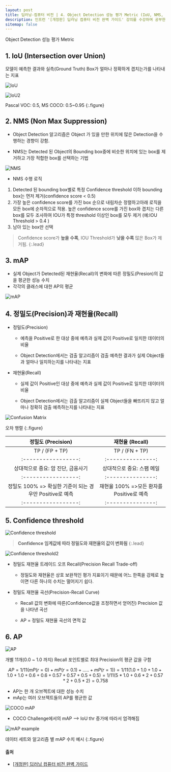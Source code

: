 ```yaml
---
layout: post
title: 딥러닝-컴퓨터 비전 | 4. Object Detection 성능 평가 Metric (IoU, NMS, mAP)
description: 인프런 '[개정판] 딥러닝 컴퓨터 비전 완벽 가이드' 강의를 수강하며 공부한 내용을 정리한 글입니다.
sitemap: false
---
```


Object Detection 성능 평가 Metric

## 1. IoU (Intersection over Union)

모델이 예측한 결과와 실측(Ground Truth) Box가 얼마나 정확하게 겹치는가를 나타내는 지표

![IoU](/assets/img/blog/IoU.png)

![IoU2](/assets/img/blog/IoU2.png)

Pascal VOC: 0.5, MS COCO: 0.5~0.95
{:.figure}

## 2. NMS (Non Max Suppression)

- Object Detection 알고리즘은 Object 가 있을 만한 위치에 많은 Detection을 수행하는 경향이 강함. 

- NMS는 Detected 된 Object의 Bounding box중에 비슷한 위치에 있는 box를 제거하고 가장 적합한 box를 선택하는 기법

![NMS](/assets/img/blog/NMS.png)

- NMS 수행 로직
1. Detected 된 bounding box별로 특정 Confidence threshold 이하 bounding box는 먼저 제거(confidence score < 0.5)
2. 가장 높은 confidence score를 가진 box 순으로 내림차순 정렬하고아래 로직을 모든 box에 순차적으로 적용.
높은 confidence score를 가진 box와 겹치는 다른 box를 모두 조사하여 IOU가 특정 threshold 이상인 box를 모두 제거 (예:IOU Threshold > 0.4 )
3. 남아 있는 box만 선택

> Confidence score가 **높을 수록**, IOU Threshold가 **낮을 수록** 많은 Box가 제거됨.
{:.lead}

## 3. mAP

- 실제 Object가 Detected된 재현율(Recall)의 변화에 따른 정밀도(Presion)의 값을 평균한 성능 수치
- 각각의 클래스에 대한 AP의 평균

![mAP](/assets/img/blog/mAP.png)

## 4. 정밀도(Precision)과 재현율(Recall)

- 정밀도(Precision)

    - 예측을 Positive로 한 대상 중에 예측과 실제 값이 Positive로 일치한 데이터의 비율 

    - Object Detection에서는 검출 알고리즘이 검출 예측한 결과가 실제 Object들과 얼마나 일치하는지를 나타내는 지표

- 재현율(Recall)

    - 실제 값이 Positive인 대상 중에 예측과 실제 값이 Positive로 일치한 데이터의 비율

    - Object Detection에서는 검출 알고리즘이 실제 Object들을 빠뜨리지 않고 얼마나 정확히 검출 예측하는지를 나타내는 지표

![Confusion Matrix](/assets/img/blog/ConfusionMatrix.png)

오차 행렬
{:.figure}

|  **정밀도 (Precision)**                  |        **재현율 (Recall)**       |
|:-----------------:|:---------------:|
|      TP / (FP + TP)          |         TP / (FN + TP)           |
|:-----------------:|:---------------:|
| 상대적으로 중요: 암 진단, 금융사기                |     상대적으로 중요: 스팸 메일                     |
|:-----------------:|:---------------:|
| 정밀도 100% => 확실한 기준이 되는 경우만 Positive로 예측  |  재현율 100% =>모든 환자를 Positive로 예측  |
|:-----------------:|:---------------:|

## 5. Confidence threshold

![Confidence threshold](/assets/img/blog/Confidencethreshold.png)

>**Confidence 임계값에 따라 정밀도와 재현율의 값이 변화됨**
{:.lead}

![Confidence threshold2](/assets/img/blog/Confidencethreshold2.png)

- 정밀도 재현율 트레이드 오프 Recall(Precision Recall Trade-off)
    - 정밀도와 재현율은 상호 보완적인 평가 지표이기 때문에 어느 한쪽을 강제로 높이면 다른 하나의 수치는 떨어지기 쉽다.

- 정밀도 재현율 곡선(Precision-Recall Curve)
    - Recall 값의 변화에 따른(Confidence값을 조정하면서 얻어진) Precision 값을 나타낸 곡선

    - AP = 정밀도 재현율 곡선의 면적 값


## 6. AP

![AP](/assets/img/blog/AP.png)

개별 11개(0.0 ~ 1.0 까지) Recall 포인트별로 최대 Precision의 평균 값을 구함

$$ AP = 1/11(mP(r=0) + mP(r=0.1) + ….. + mP(r=1))= 1/11( 1.0 + 1.0 + 1.0 + 1.0 + 1.0 + 0.6 + 0.6 + 0.57 + 0.57 + 0.5 + 0.5 ) 
= 1/11( 5 * 1.0 + 0.6 * 2 + 0.57 * 2 + 0.5 * 2)
= 0.758 $$

- AP는 한 개 오브젝트에 대한 성능 수치
- mAp는 여러 오브젝트들의 AP를 평균한 값


![COCO mAP](/assets/img/blog/COCOmAP.png)

- COCO Challenge에서의 mAP --> IoU thr 증가에 따라서 엄격해짐


![mAP example](/assets/img/blog/mAPex.png)

데이터 세트와 알고리즘 별 mAP 수치 예시
{:.figure}

#### **출처** 

- [[개정판] 딥러닝 컴퓨터 비전 완벽 가이드](https://www.inflearn.com/course/%EB%94%A5%EB%9F%AC%EB%8B%9D-%EC%BB%B4%ED%93%A8%ED%84%B0%EB%B9%84%EC%A0%84-%EC%99%84%EB%B2%BD%EA%B0%80%EC%9D%B4%EB%93%9C)